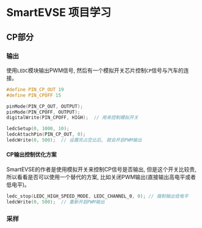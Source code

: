 # SmartEVSE 项目学习

## CP部分

### 输出

使用`LEDC`模块输出PWM信号, 然后有一个模拟开关芯片控制`CP`信号与汽车的连接。

```c
#define PIN_CP_OUT 19
#define PIN_CPOFF 15

pinMode(PIN_CP_OUT, OUTPUT);
pinMode(PIN_CPOFF, OUTPUT);
digitalWrite(PIN_CPOFF, HIGH);  // 用来控制模拟开关

ledcSetup(0, 1000, 10);
ledcAttachPin(PIN_CP_OUT, 0);
ledcWrite(0, 500);  // 设置完占空比后, 就会开启PWM输出
```

#### CP输出控制优化方案

SmartEVSE的作者是使用模拟开关来控制CP信号是否输出, 但是这个开关比较贵, 所以看看是否可以使用一个替代的方案, 比如关闭PWM输出(直接输出高电平或者低电平)。

```c
ledc_stop(LEDC_HIGH_SPEED_MODE, LEDC_CHANNEL_0, 0); // 强制输出低电平
ledcWrite(0, 500);  // 重新开启PWM输出
```

### 采样


